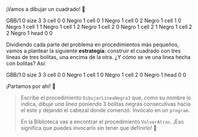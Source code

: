 ¡Vamos a dibujar un cuadrado! :raised_hands: 

<gs-board>
 GBB/1.0
 size 3 3
 cell 0 0 Negro 1
 cell 0 1 Negro 1
 cell 0 2 Negro 1
 cell 1 0 Negro 1
 cell 1 1 Negro 1
 cell 1 2 Negro 1
 cell 2 0 Negro 1
 cell 2 1 Negro 1
 cell 2 2 Negro 1
 head 0 0
</gs-board>

Dividiendo cada parte del problema en procedimientos más pequeños, vamos a plantear la siguiente **estrategia**: construir el cuadrado con tres líneas de tres bolitas, una encima de la otra. ¿Y cómo se ve una línea hecha con bolitas? Así:

<gs-board> 
  GBB/1.0 
  size 3 3 
  cell 0 0 Negro 1 
  cell 1 0 Negro 1 
  cell 2 0 Negro 1 
  head 0 0 
</gs-board>

¡Partamos por ahí! :muscle:

> Escribe el procedimiento `DibujarLineaNegra3` que, como su nombre lo indica, _dibuje una línea_ poniendo 3 bolitas negras consecutivas hacia el este y dejando el cabezal donde comenzó. Invócalo en un `program`.
> 
> En la Biblioteca vas a encontrar el procedimiento `VolverAtras`. ¡Eso significa que puedes invocarlo sin tener que definirlo! :gift: